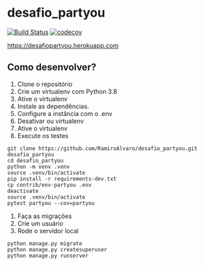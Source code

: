 # desafio_partyou
[![Build Status](https://travis-ci.org/RamiroAlvaro/desafio_partyou.svg?branch=master)](https://travis-ci.org/RamiroAlvaro/desafio_partyou)
[![codecov](https://codecov.io/gh/RamiroAlvaro/desafio_partyou/branch/master/graph/badge.svg)](https://codecov.io/gh/RamiroAlvaro/desafio_partyou)

https://desafiopartyou.herokuapp.com

## Como desenvolver?

1. Clone o repositório
2. Crie um virtualenv com Python 3.8
3. Ative o virtualenv
4. Instale as dependências.
5. Configure a instância com o .env
6. Desativar ou virtualenv
7. Ative o virtualenv
8. Execute os testes

```console
git clone https://github.com/RamiroAlvaro/desafio_partyou.git desafio_partyou
cd desafio_partyou
python -m venv .venv
source .venv/bin/activate
pip install -r requirements-dev.txt
cp contrib/env-partyou .env
deactivate
source .venv/bin/activate
pytest partyou --cov=partyou
```

1. Faça as migrações
2. Crie um usuário
3. Rode o servidor local

```console
python manage.py migrate
python manage.py createsuperuser
python manage.py runserver
```